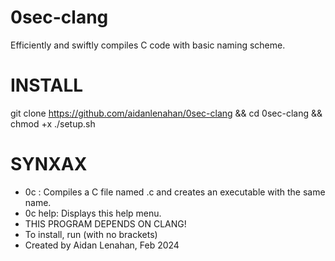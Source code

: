 # 0sec-clang
Efficiently and swiftly compiles C code with basic naming scheme.

# INSTALL
git clone https://github.com/aidanlenahan/0sec-clang && cd 0sec-clang && chmod +x ./setup.sh







# SYNXAX
- 0c <filename>: Compiles a C file named <filename>.c and creates an executable with the same name.
- 0c help: Displays this help menu.
- THIS PROGRAM DEPENDS ON CLANG!
- To install, run <apt install clang> (with no brackets)
- Created by Aidan Lenahan, Feb 2024
